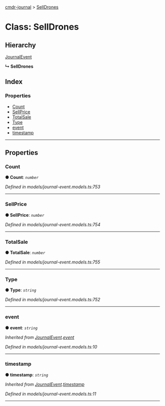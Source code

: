 [cmdr-journal](../README.md) > [SellDrones](../classes/selldrones.md)



# Class: SellDrones

## Hierarchy


 [JournalEvent](journalevent.md)

**↳ SellDrones**







## Index

### Properties

* [Count](selldrones.md#count)
* [SellPrice](selldrones.md#sellprice)
* [TotalSale](selldrones.md#totalsale)
* [Type](selldrones.md#type)
* [event](selldrones.md#event)
* [timestamp](selldrones.md#timestamp)



---
## Properties
<a id="count"></a>

###  Count

**●  Count**:  *`number`* 

*Defined in models/journal-event.models.ts:753*





___

<a id="sellprice"></a>

###  SellPrice

**●  SellPrice**:  *`number`* 

*Defined in models/journal-event.models.ts:754*





___

<a id="totalsale"></a>

###  TotalSale

**●  TotalSale**:  *`number`* 

*Defined in models/journal-event.models.ts:755*





___

<a id="type"></a>

###  Type

**●  Type**:  *`string`* 

*Defined in models/journal-event.models.ts:752*





___

<a id="event"></a>

###  event

**●  event**:  *`string`* 

*Inherited from [JournalEvent](journalevent.md).[event](journalevent.md#event)*

*Defined in models/journal-event.models.ts:10*





___

<a id="timestamp"></a>

###  timestamp

**●  timestamp**:  *`string`* 

*Inherited from [JournalEvent](journalevent.md).[timestamp](journalevent.md#timestamp)*

*Defined in models/journal-event.models.ts:11*





___



